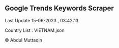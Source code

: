 

## Google Trends Keywords Scraper 
 
Last Update 15-06-2023 , 03:42:13

Country List :
VIETNAM.json



© Abdul Muttaqin 
